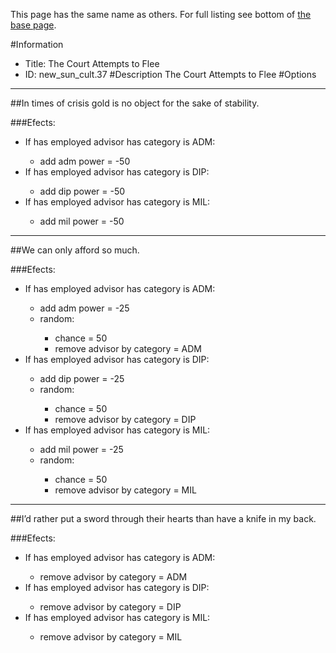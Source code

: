 This page has the same name as others. For full listing see bottom of [the base page](the_court_attempts_to_flee.md).

#Information
 - Title: The Court Attempts to Flee
 - ID: new_sun_cult.37
#Description
The Court Attempts to Flee
#Options

___
##In times of crisis gold is no object for the sake of stability.

###Efects:<ul><li>If has employed advisor has category is ADM:</li><ul><li>add adm power = -50</li></ul><li>If has employed advisor has category is DIP:</li><ul><li>add dip power = -50</li></ul><li>If has employed advisor has category is MIL:</li><ul><li>add mil power = -50</li></ul></ul>

___
##We can only afford so much.

###Efects:<ul><li>If has employed advisor has category is ADM:</li><ul><li>add adm power = -25</li><li>random:</li><ul><li>chance = 50</li><li>remove advisor by category = ADM</li></ul></ul><li>If has employed advisor has category is DIP:</li><ul><li>add dip power = -25</li><li>random:</li><ul><li>chance = 50</li><li>remove advisor by category = DIP</li></ul></ul><li>If has employed advisor has category is MIL:</li><ul><li>add mil power = -25</li><li>random:</li><ul><li>chance = 50</li><li>remove advisor by category = MIL</li></ul></ul></ul>

___
##I’d rather put a sword through their hearts than have a knife in my back.

###Efects:<ul><li>If has employed advisor has category is ADM:</li><ul><li>remove advisor by category = ADM</li></ul><li>If has employed advisor has category is DIP:</li><ul><li>remove advisor by category = DIP</li></ul><li>If has employed advisor has category is MIL:</li><ul><li>remove advisor by category = MIL</li></ul></ul>
